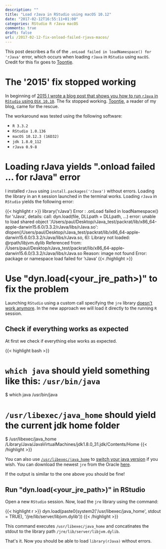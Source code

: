 ```yaml
---
description: ""
title: "Load rJava in RStudio using macOS 10.12"
date: "2017-02-12T16:55:11+01:00"
categories: RStudio R rJava macOS
comments: true
draft: false
url: /2017-02-12-fix-onload-failed-rjava-macos/
---
```


This post describes a fix of the `.onLoad failed in loadNamespace() for 'rJava'` error, which occurs when loading `rJava` in `RStudio` using `macOS`. Credit for this fix goes to [Toontje](https://disqus.com/by/disqus_yW0scDAhvn/).

# The '2015' fix stopped working

In beginning of [2015 I wrote a blog post that shows you how to run `rJava` in `RStudio` using `OSX 10.10`](http://paulklemm.com/blog/2015-02-20-run-rjava-with-rstudio-under-osx-10-dot-10/). The fix stopped working. [Toontje](https://disqus.com/by/disqus_yW0scDAhvn/), a reader of my blog, came for the rescue.

The workaround was tested using the following software:

- `R 3.3.2`
- `RStudio 1.0.136`
- `macOS 10.12.3 (16D32)`
- `jdk 1.8.0_112`
- `rJava 0.9-8`

# Loading rJava yields ".onload failed ... for rJava" error

I installed `rJava` using `install.packages('rJava')` without errors. Loading the library in an `R` session launched in the terminal works. Loading `rJava` in `RStudio` yields the following error:

{{< highlight r >}}
library('rJava')
Error : .onLoad failed in loadNamespace() for 'rJava', details:
  call: dyn.load(file, DLLpath = DLLpath, ...)
  error: unable to load shared object '/Users/paul/Desktop/rJava_test/packrat/lib/x86_64-apple-darwin15.6.0/3.3.2/rJava/libs/rJava.so':
  dlopen(/Users/paul/Desktop/rJava_test/packrat/lib/x86_64-apple-darwin15.6.0/3.3.2/rJava/libs/rJava.so, 6): Library not loaded: @rpath/libjvm.dylib
  Referenced from: /Users/paul/Desktop/rJava_test/packrat/lib/x86_64-apple-darwin15.6.0/3.3.2/rJava/libs/rJava.so
  Reason: image not found
Error: package or namespace load failed for ‘rJava’
{{< /highlight >}}

# Use "dyn.load(\<your_jre_path\>)" to fix the problem

Launching `RStudio` using a custom call specifying the `jre` library [doesn't work anymore](http://paulklemm.com/blog/2015-02-20-run-rjava-with-rstudio-under-osx-10-dot-10/). In the new approach we will load it directly to the running `R` session.

## Check if everything works as expected

At first we check if everything else works as expected.

{{< highlight bash >}}
# `which java` should yield something like this: `/usr/bin/java`
$ which java
/usr/bin/java
# `/usr/libexec/java_home` should yield the current jdk home folder
$ /usr/libexec/java_home
/Library/Java/JavaVirtualMachines/jdk1.8.0_31.jdk/Contents/Home
{{< /highlight >}}

You can also use [`/usr/libexec/java_home`](https://stackoverflow.com/questions/21964709/how-to-change-default-java-version) to [switch your java version](https://stackoverflow.com/questions/21964709/how-to-change-default-java-version) if you wish. You can download the newest `jre` from the Oracle [here](http://www.oracle.com/technetwork/java/javase/downloads/jdk8-downloads-2133151.html).

If the output is similar to the one above you should be fine!

## Run "dyn.load(\<your_jre_path\>)" in RStudio

Open a new `RStudio` session. Now, load the `jre` library using the command:

{{< highlight r >}}
dyn.load(paste0(system2('/usr/libexec/java_home', stdout = TRUE), '/jre/lib/server/libjvm.dylib'))
{{< /highlight >}}

This command executes `/usr/libexec/java_home` and concatinates the stdout to the library path `/jre/lib/server/libjvm.dylib`.

That's it. Now you should be able to load `library(rJava)` without errors.
